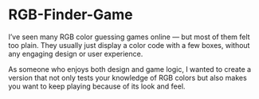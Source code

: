 # RGB-Finder-Game
I’ve seen many RGB color guessing games online — but most of them felt too plain. They usually just display a color code with a few boxes, without any engaging design or user experience.

As someone who enjoys both design and game logic, I wanted to create a version that not only tests your knowledge of RGB colors but also makes you want to keep playing because of its look and feel.
